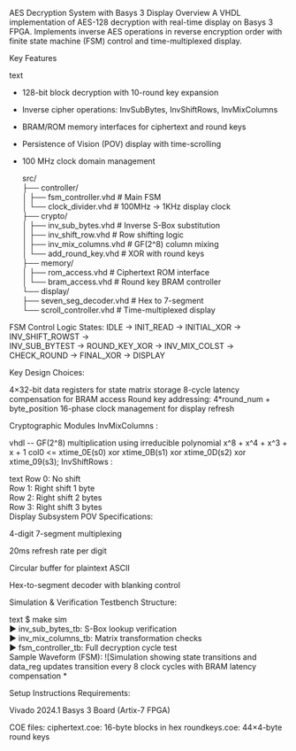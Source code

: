 AES Decryption System with Basys 3 Display
Overview
A VHDL implementation of AES-128 decryption with real-time display on Basys 3 FPGA. Implements inverse AES operations in reverse encryption order with finite state machine (FSM) control and time-multiplexed display.


Key Features

text
- 128-bit block decryption with 10-round key expansion
- Inverse cipher operations: InvSubBytes, InvShiftRows, InvMixColumns
- BRAM/ROM memory interfaces for ciphertext and round keys
- Persistence of Vision (POV) display with time-scrolling
- 100 MHz clock domain management

  src/  
├── controller/  
│   ├── fsm_controller.vhd        # Main FSM  
│   └── clock_divider.vhd         # 100MHz → 1KHz display clock  
├── crypto/  
│   ├── inv_sub_bytes.vhd         # Inverse S-Box substitution  
│   ├── inv_shift_row.vhd         # Row shifting logic  
│   ├── inv_mix_columns.vhd       # GF(2^8) column mixing  
│   └── add_round_key.vhd         # XOR with round keys  
├── memory/  
│   ├── rom_access.vhd            # Ciphertext ROM interface  
│   └── bram_access.vhd           # Round key BRAM controller  
└── display/  
    ├── seven_seg_decoder.vhd     # Hex to 7-segment  
    └── scroll_controller.vhd     # Time-multiplexed display


FSM Control Logic 
States:
IDLE → INIT_READ → INITIAL_XOR → INV_SHIFT_ROWST →  
INV_SUB_BYTEST → ROUND_KEY_XOR → INV_MIX_COLST →  
CHECK_ROUND → FINAL_XOR → DISPLAY  


Key Design Choices:

4×32-bit data registers for state matrix storage
8-cycle latency compensation for BRAM access
Round key addressing: 4*round_num + byte_position
16-phase clock management for display refresh


Cryptographic Modules
InvMixColumns :

vhdl
-- GF(2^8) multiplication using irreducible polynomial x^8 + x^4 + x^3 + x + 1
col0 <= xtime_0E(s0) xor xtime_0B(s1) xor xtime_0D(s2) xor xtime_09(s3);
InvShiftRows :

text
Row 0: No shift  
Row 1: Right shift 1 byte  
Row 2: Right shift 2 bytes  
Row 3: Right shift 3 bytes  
Display Subsystem 
POV Specifications:

4-digit 7-segment multiplexing

20ms refresh rate per digit

Circular buffer for plaintext ASCII

Hex-to-segment decoder with blanking control

Simulation & Verification
Testbench Structure:

text
$ make sim  
▶ inv_sub_bytes_tb: S-Box lookup verification  
▶ inv_mix_columns_tb: Matrix transformation checks  
▶ fsm_controller_tb: Full decryption cycle test  
Sample Waveform (FSM):
![Simulation showing state transitions and data_reg updates transition every 8 clock cycles with BRAM latency compensation *

Setup Instructions
Requirements:

Vivado 2024.1
Basys 3 Board (Artix-7 FPGA)

COE files:
ciphertext.coe: 16-byte blocks in hex
roundkeys.coe: 44×4-byte round keys



